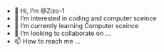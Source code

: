 - 👋 Hi, I’m @Zizo-1
- 👀 I’m interested in coding and computer sceince
- 🌱 I’m currently learning Computer sceince
- 💞️ I’m looking to collaborate on ...
- 📫 How to reach me ...

<!---
Zizo-1/Zizo-1 is a ✨ special ✨ repository because its `README.md` (this file) appears on your GitHub profile.
You can click the Preview link to take a look at your changes.
--->
